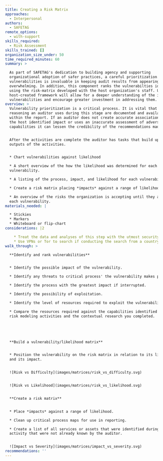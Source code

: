 ```yaml
---
title: Creating a Risk Matrix
approaches:
  - Interpersonal
authors:
  - SAFETAG
remote_options:
  - with-support
skills_required:
  - Risk Assessment
skills_trained: []
organization_size_under: 50
time_required_minutes: 60
summary: >

  As part of SAFETAG's dedication to building agency and supporting
  organizational adoption of safer practices, a careful prioritization of
  vulnerabilities is invaluable in keeping audit results from appearing
  overwhelming. In addition, this component ranks the vulnerabilties identified
  using the risk-matrix developed with the host organization's staff. Using the
  host-created framework will allow for a deeper understanding of the impact of
  vulnerabilities and encourage greater investment in addressing them.
overview: >
  Vulnerability prioritization is a critical process. It is vital that the
  reasoning an auditor uses during this stage are documented and available
  within the report. If an auditor does not create accurate associations between
  the host identified impact or uses an inaccurate assessment of adversary
  capabilities it can lessen the credibility of the recommendations made.


  After the activities are complete the auditor has tasks that build upon the
  outputs of the activities.


  * Chart vulnerabilities against likelihood

  * A short overview of the how the likelihood was determined for each
  vulnerability.

  * A listing of the process, impact, and likelihood for each vulnerability.

  * Create a risk matrix placing *impacts* against a range of likelihood.

  * An overview of the risks the organization is accepting until they address
  each vulnerability.
materials_needed: |

  * Stickies
  * Markers
  * Whiteboard or flip-chart
considerations: |2

    * Treat the data and analyses of this step with the utmost security.
    * Use VPNs or Tor to search if conducting the search from a country that is highly competitive with the organization’s country, or is known to surveil.
walk_through: >

  **Identify and rank vulnerabilities**


  * Identify the possible impact of the vulnerability.

  * Identify any threats to critical process' the vulnerability makes possible.

  * Identify the process with the greatest impact if interrupted.

  * Identify the possibility of exploitation.

  * Identify the level of resources required to exploit the vulnerability.

  * Compare the resources required against the capabilities identified in the
  risk modeling activities and the contextual research you completed.





  **Build a vulnerability/likelihood matrix**


  * Position the vulnerability on the risk matrix in relation to its likelihood
  and its impact.


  ![Risk vs Difficulty](images/matrices/risk_vs_difficulty.svg)


  ![Risk vs Likelihood](images/matrices/risk_vs_likelihood.svg)


  **Create a risk matrix**


  * Place *impacts* against a range of likelihood.

  * Clean up critical process maps for use in reporting.

  * Create a list of all services or assets that were identified during the
  activity that were not already known by the auditor.


  ![Impact vs Severity](images/matrices/impact_vs_severity.svg)
recommendations: ''
---
```


